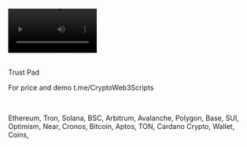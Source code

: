 <video src='https://github.com/user-attachments/assets/ba197733-1d18-42dc-a0f8-5143c0807975' width=180/><video />
<br />





<br />
Trust Pad

For price and demo
t.me/CryptoWeb3Scripts

<br />

Ethereum, Tron, Solana, BSC, Arbitrum, Avalanche, Polygon, Base, SUI, Optimism, Near, Cronos, Bitcoin, Aptos, TON, Cardano
Crypto, Wallet, Coins,

